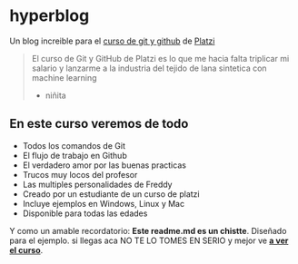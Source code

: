 # hyperblog
Un blog increible para el [curso de git y github](https://github.com/Rove099/hyperblog "curso de git y github") de [Platzi](htts://platzi.com/ "Platzi")
>El curso de Git y GitHub de Platzi es lo que me hacia falta triplicar mi salario y lanzarme a la industria del tejido de lana sintetica con machine learning
> - niñita

## En este curso veremos de todo
* Todos los comandos de Git
* El flujo de trabajo en Github
* El verdadero amor por las buenas practicas
* Trucos muy locos del profesor
* Las multiples personalidades de Freddy
* Creado por un estudiante de un curso de platzi
* Incluye ejemplos en Windows, Linux y Mac
* Disponible para todas las edades

Y como un amable recordatorio: **Este readme.md es un chistte**. Diseñado para el ejemplo. si llegas aca NO TE LO TOMES EN SERIO y mejor ve [**a ver el curso**](https://platzi.com/cursos/git-github/ "a ver el curso").